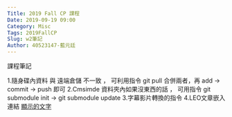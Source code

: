 ```yaml
---
Title: 2019 Fall CP 課程
Date: 2019-09-19 09:00
Category: Misc
Tags: 2019FallCP
Slug: w2筆記
Author: 40523147-藍元廷
---
```


課程筆記

1.隨身碟內資料 與 遠端倉儲 不一致 ， 可利用指令 git pull 合併兩者，再 add -> commit -> push 即可
2.Cmsimde 資料夾內如果沒東西的話 ， 可用指令 git submodule init -> git submodule update
3.字幕影片轉換的指令 
4.LEO文章嵌入連結  <a href="網址">顯示的文字</a>